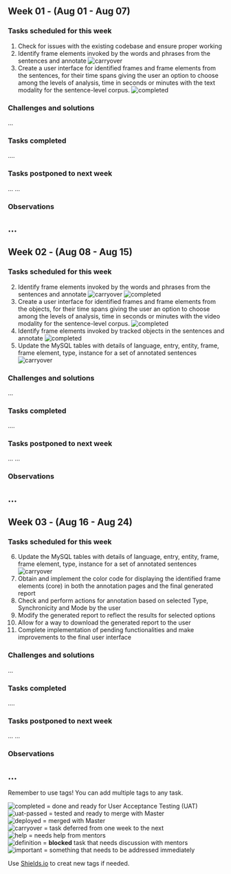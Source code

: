 ## Week 01 - (Aug 01 - Aug 07)

### Tasks scheduled for this week

1. Check for issues with the existing codebase and ensure proper working 
2. Identify frame elements invoked by the words and phrases from the sentences and annotate ![carryover](https://img.shields.io/static/v1?label=&message=carryover&color=yellow)
3. Create a user interface for identified frames and frame elements from the sentences, for their time spans giving the user an option to choose among the levels of analysis, time in seconds or minutes with the text modality for the sentence-level corpus. ![completed](https://img.shields.io/static/v1?label=&message=completed&color=green)

### Challenges and solutions

...


### Tasks completed

....

### Tasks postponed to next week

...
...

### Observations

...
---

## Week 02 - (Aug 08 - Aug 15)

### Tasks scheduled for this week

2. Identify frame elements invoked by the words and phrases from the sentences and annotate ![carryover](https://img.shields.io/static/v1?label=&message=carryover&color=yellow) ![completed](https://img.shields.io/static/v1?label=&message=completed&color=green)  
4. Create a user interface for identified frames and frame elements from the objects, for their time spans giving the user an option to choose among the levels of analysis, time in seconds or minutes with the video modality for the sentence-level corpus. ![completed](https://img.shields.io/static/v1?label=&message=completed&color=green) 
5. Identify frame elements invoked by tracked objects in the sentences and annotate ![completed](https://img.shields.io/static/v1?label=&message=completed&color=green)
6. Update the MySQL tables with details of language, entry, entity, frame, frame element, type, instance for a set of annotated sentences ![carryover](https://img.shields.io/static/v1?label=&message=carryover&color=yellow)

### Challenges and solutions

...


### Tasks completed

....

### Tasks postponed to next week

...
...

### Observations

...
---

## Week 03 - (Aug 16 - Aug 24)

### Tasks scheduled for this week

6. Update the MySQL tables with details of language, entry, entity, frame, frame element, type, instance for a set of annotated sentences ![carryover](https://img.shields.io/static/v1?label=&message=carryover&color=yellow)   
7. Obtain and implement the color code for displaying the identified frame elements (core) in both the annotation pages and the final generated report    
8. Check and perform actions for annotation based on selected Type, Synchronicity and Mode by the user  
9. Modify the generated report to reflect the results for selected options   
10. Allow for a way to download the generated report to the user
11. Complete implementation of pending functionalities and make improvements to the final user interface  

### Challenges and solutions

...


### Tasks completed

....

### Tasks postponed to next week

...
...

### Observations

...
---

Remember to use tags! You can add multiple tags to any task.

![completed](https://img.shields.io/static/v1?label=&message=completed&color=green) = done and ready for User Acceptance Testing (UAT)<br>
![uat-passed](https://img.shields.io/static/v1?label=UAT&message=passed&color=success) = tested and ready to merge with Master<br>
![deployed](https://img.shields.io/static/v1?label=&message=deployed&color=success) = merged with Master<br>
![carryover](https://img.shields.io/static/v1?label=&message=carryover&color=yellow) = task deferred from one week to the next<br>
![help](https://img.shields.io/static/v1?label=&message=need_help&color=blue) = needs help from mentors<br>
![definition](https://img.shields.io/static/v1?label=&message=needs_definition&color=orange) = **blocked** task that needs discussion with mentors<br>
![important](https://img.shields.io/static/v1?label=&message=important&color=red) = something that needs to be addressed immediately<br>

Use [Shields.io](https://shields.io) to creat new tags if needed.


